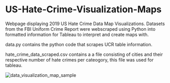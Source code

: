 # US-Hate-Crime-Visualization-Maps
Webpage displaying 2019 US Hate Crime Data Map Visualizations. Datasets from the FBI Uniform Crime Report were webscraped using Python into formatted information for Tableau to interpret and create maps with.

data.py contains the python code that scrapes UCR table information.

hate_crime_data_scraped.csv contains a a file consisting of cities and their respective number of hate crimes per cateogory, this file was used for tableau.

![data_visualization_map_sample](https://user-images.githubusercontent.com/114046491/193719144-f155c01f-bfbc-49bd-9018-9b9a9e100501.png)
